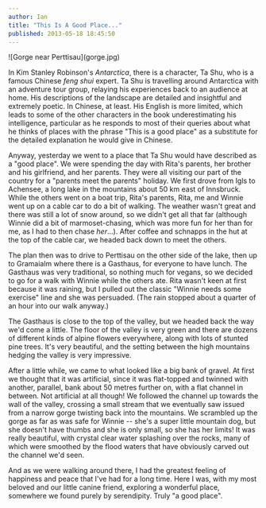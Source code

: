 ```yaml
---
author: Ian
title: "This Is A Good Place..."
published: 2013-05-18 18:45:50
---
```


<div class="img-right">![Gorge near Perttisau](gorge.jpg)</div>

In Kim Stanley Robinson's *Antarctica*, there is a character, Ta Shu,
who is a famous Chinese *feng shui* expert.  Ta Shu is travelling
around Antarctica with an adventure tour group, relaying his
experiences back to an audience at home.  His descriptions of the
landscape are detailed and insightful and extremely poetic.  In
Chinese, at least.  His English is more limited, which leads to some
of the other characters in the book underestimating his intelligence,
particular as he responds to most of their queries about what he
thinks of places with the phrase "This is a good place" as a
substitute for the detailed explanation he would give in Chinese.

Anyway, yesterday we went to a place that Ta Shu would have described
as a "good place".  We were spending the day with Rita's parents, her
brother and his girlfriend, and her parents.  They were all visiting
our part of the country for a "parents meet the parents" holiday.  We
first drove from Igls to Achensee, a long lake in the mountains about
50 km east of Innsbruck.  While the others went on a boat trip, Rita's
parents, Rita, me and Winnie went up on a cable car to do a bit of
walking.  The weather wasn't great and there was still a lot of snow
around, so we didn't get all that far (although Winnie did a bit of
marmoset-chasing, which was more fun for her than for me, as I had to
then chase *her*...).  After coffee and schnapps in the hut at the top
of the cable car, we headed back down to meet the others.

The plan then was to drive to Perttisau on the other side of the lake,
then up to Gramaialm where there is a Gasthaus, for everyone to have
lunch.  The Gasthaus was very traditional, so nothing much for vegans,
so we decided to go for a walk with Winnie while the others ate.  Rita
wasn't keen at first because it was raining, but I pulled out the
classic "Winnie needs some exercise" line and she was persuaded.  (The
rain stopped about a quarter of an hour into our walk anyway.)

The Gasthaus is close to the top of the valley, but we headed back the
way we'd come a little.  The floor of the valley is very green and
there are dozens of different kinds of alpine flowers everywhere,
along with lots of stunted pine trees.  It's very beautiful, and the
setting between the high mountains hedging the valley is very
impressive.

After a little while, we came to what looked like a big bank of
gravel.  At first we thought that it was artificial, since it was
flat-topped and twinned with another, parallel, bank about 50 metres
further on, with a flat channel in between.  Not artificial at all
though!  We followed the channel up towards the wall of the valley,
crossing a small stream that we eventually saw issued from a narrow
gorge twisting back into the mountains.  We scrambled up the gorge as
far as was safe for Winnie -- she's a super little mountain dog, but
she doesn't have thumbs and she is only small, so she has her limits!
It was really beautiful, with crystal clear water splashing over the
rocks, many of which were smoothed by the flood waters that have
obviously carved out the channel we'd seen.

And as we were walking around there, I had the greatest feeling of
happiness and peace that I've had for a long time.  Here I was, with
my most beloved and our little canine friend, exploring a wonderful
place, somewhere we found purely by serendipity.  Truly "a good
place".